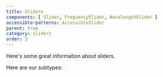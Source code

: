 ```yaml
---
title: Sliders
components: [ Slider, FrequencySlider, WavelengthSlider ]
accessible-patterns: AccessibleSlider
parent: true
category: sliders
order: 3
---
```


Here's some great information about sliders.

Here are our subtypes: